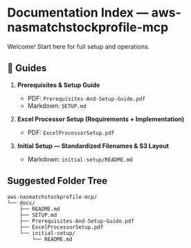 # Documentation Index — aws-nasmatchstockprofile-mcp

Welcome! Start here for full setup and operations.

## 📘 Guides

1. **Prerequisites & Setup Guide**  
   - PDF: `Prerequisites-And-Setup-Guide.pdf`  
   - Markdown: `SETUP.md`

2. **Excel Processor Setup (Requirements + Implementation)**  
   - PDF: `ExcelProcessorSetup.pdf`

3. **Initial Setup — Standardized Filenames & S3 Layout**  
   - Markdown: `initial-setup/README.md`

## Suggested Folder Tree
```text
aws-nasmatchstockprofile-mcp/
└── docs/
    ├── README.md
    ├── SETUP.md
    ├── Prerequisites-And-Setup-Guide.pdf
    ├── ExcelProcessorSetup.pdf
    └── initial-setup/
        └── README.md
```
